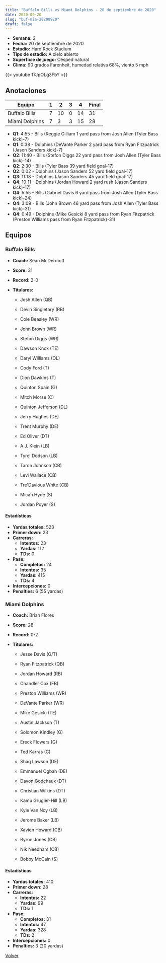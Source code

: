 ```yaml
---
title: "Buffalo Bills vs Miami Dolphins - 20 de septiembre de 2020"
date: 2020-09-20
slug: "buf-mia-20200920"
draft: false
---
```


- **Semana:** 2
- **Fecha:** 20 de septiembre de 2020
- **Estadio:** Hard Rock Stadium
- **Tipo de estadio:** A cielo abierto
- **Superficie de juego:** Césped natural
- **Clima:** 90 grados Farenheit, humedad relativa 68%, viento 5 mph


{{< youtube 17JpOLg3FbY >}}


## Anotaciones
| Equipo | 1 | 2 | 3 | 4 | Final |
|--------|---|---|---|---|-------|
| Buffalo Bills  | 7 | 10 | 0 | 14  | 31 |
| Miami Dolphins  | 7 | 3 | 3 | 15  | 28 |
- **Q1**: 4:55 - Bills (Reggie Gilliam 1 yard pass from Josh Allen (Tyler Bass kick)-7)
- **Q1**: 0:38 - Dolphins (DeVante Parker 2 yard pass from Ryan Fitzpatrick (Jason Sanders kick)-7)
- **Q2**: 11:40 - Bills (Stefon Diggs 22 yard pass from Josh Allen (Tyler Bass kick)-14)
- **Q2**: 2:30 - Bills (Tyler Bass 39 yard field goal-17)
- **Q2**: 0:02 - Dolphins (Jason Sanders 52 yard field goal-17)
- **Q3**: 11:18 - Dolphins (Jason Sanders 45 yard field goal-17)
- **Q4**: 10:11 - Dolphins (Jordan Howard 2 yard rush (Jason Sanders kick)-17)
- **Q4**: 5:55 - Bills (Gabriel Davis 6 yard pass from Josh Allen (Tyler Bass kick)-24)
- **Q4**: 3:09 - Bills (John Brown 46 yard pass from Josh Allen (Tyler Bass kick)-31)
- **Q4**: 0:49 - Dolphins (Mike Gesicki 8 yard pass from Ryan Fitzpatrick (Preston Williams pass from Ryan Fitzpatrick)-31)


## Equipos


### Buffalo Bills
* **Coach:** Sean McDermott
* **Score:** 31
* **Record:** 2-0
* **Titulares:** 

  * Josh Allen (QB) 

  * Devin Singletary (RB) 

  * Cole Beasley (WR) 

  * John Brown (WR) 

  * Stefon Diggs (WR) 

  * Dawson Knox (TE) 

  * Daryl Williams (OL) 

  * Cody Ford (T) 

  * Dion Dawkins (T) 

  * Quinton Spain (G) 

  * Mitch Morse (C) 

  * Quinton Jefferson (DL) 

  * Jerry Hughes (DE) 

  * Trent Murphy (DE) 

  * Ed Oliver (DT) 

  * A.J. Klein (LB) 

  * Tyrel Dodson (LB) 

  * Taron Johnson (CB) 

  * Levi Wallace (CB) 

  * Tre'Davious White (CB) 

  * Micah Hyde (S) 

  * Jordan Poyer (S) 

#### Estadísticas
* **Yardas totales:** 523
* **Primer down:** 23
* **Carreras:**
  * **Intentos:** 23
  * **Yardas:** 112
  * **TDs:** 0
* **Pase:**
  * **Completos:** 24
  * **Intentos:** 35
  * **Yardas:** 415
  * **TDs:** 4
* **Intercepciones:** 0
* **Penalties:** 6 (55 yardas)

### Miami Dolphins
* **Coach:** Brian Flores
* **Score:** 28
* **Record:** 0-2
* **Titulares:** 

  * Jesse Davis (G/T) 

  * Ryan Fitzpatrick (QB) 

  * Jordan Howard (RB) 

  * Chandler Cox (FB) 

  * Preston Williams (WR) 

  * DeVante Parker (WR) 

  * Mike Gesicki (TE) 

  * Austin Jackson (T) 

  * Solomon Kindley (G) 

  * Ereck Flowers (G) 

  * Ted Karras (C) 

  * Shaq Lawson (DE) 

  * Emmanuel Ogbah (DE) 

  * Davon Godchaux (DT) 

  * Christian Wilkins (DT) 

  * Kamu Grugier-Hill (LB) 

  * Kyle Van Noy (LB) 

  * Jerome Baker (LB) 

  * Xavien Howard (CB) 

  * Byron Jones (CB) 

  * Nik Needham (CB) 

  * Bobby McCain (S) 

#### Estadísticas
* **Yardas totales:** 410
* **Primer down:** 28
* **Carreras:**
  * **Intentos:** 22
  * **Yardas:** 99
  * **TDs:** 1
* **Pase:**
  * **Completos:** 31
  * **Intentos:** 47
  * **Yardas:** 328
  * **TDs:** 2
* **Intercepciones:** 0
* **Penalties:** 3 (20 yardas)


[Volver](/historia/2020)
